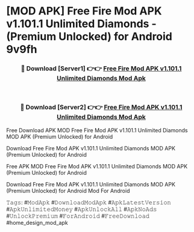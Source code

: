 # [MOD APK] Free Fire Mod APK v1.101.1 Unlimited Diamonds - (Premium Unlocked) for Android 9v9fh



<div align="center">
<h3>🔴 Download [Server1] 👉👉 <a href="https://momento.my/?title=Free_Fire_Mod_APK_v1.101.1_Unlimited_Diamonds">Free Fire Mod APK v1.101.1 Unlimited Diamonds Mod Apk</a></h3><br>

<h3>🔴 Download [Server2] 👉👉 <a href="https://momento.my/?title=Free_Fire_Mod_APK_v1.101.1_Unlimited_Diamonds">Free Fire Mod APK v1.101.1 Unlimited Diamonds Mod Apk</a></h3>
</div>



Free Download APK MOD Free Fire Mod APK v1.101.1 Unlimited Diamonds MOD APK (Premium Unlocked) for Android

Download Free Fire Mod APK v1.101.1 Unlimited Diamonds MOD APK (Premium Unlocked) for Android

Free APK MOD Free Fire Mod APK v1.101.1 Unlimited Diamonds MOD APK (Premium Unlocked) for Android

Download Free Fire Mod APK v1.101.1 Unlimited Diamonds MOD APK (Premium Unlocked) for Android Mod For Android

𝚃𝚊𝚐𝚜: #𝙼𝚘𝚍𝙰𝚙𝚔 #𝙳𝚘𝚠𝚗𝚕𝚘𝚊𝚍𝙼𝚘𝚍𝙰𝚙𝚔 #𝙰𝚙𝚔𝙻𝚊𝚝𝚎𝚜𝚝𝚅𝚎𝚛𝚜𝚒𝚘𝚗 #𝙰𝚙𝚔𝚄𝚗𝚕𝚒𝚖𝚒𝚝𝚎𝚍𝙼𝚘𝚗𝚎𝚢 #𝙰𝚙𝚔𝚄𝚗𝚕𝚘𝚌𝚔𝙰𝚕𝚕 #𝙰𝚙𝚔𝙽𝚘𝙰𝚍𝚜 #𝚄𝚗𝚕𝚘𝚌𝚔𝙿𝚛𝚎𝚖𝚒𝚞𝚖 #𝙵𝚘𝚛𝙰𝚗𝚍𝚛𝚘𝚒𝚍 #𝙵𝚛𝚎𝚎𝙳𝚘𝚠𝚗𝚕𝚘𝚊𝚍 #home_design_mod_apk
